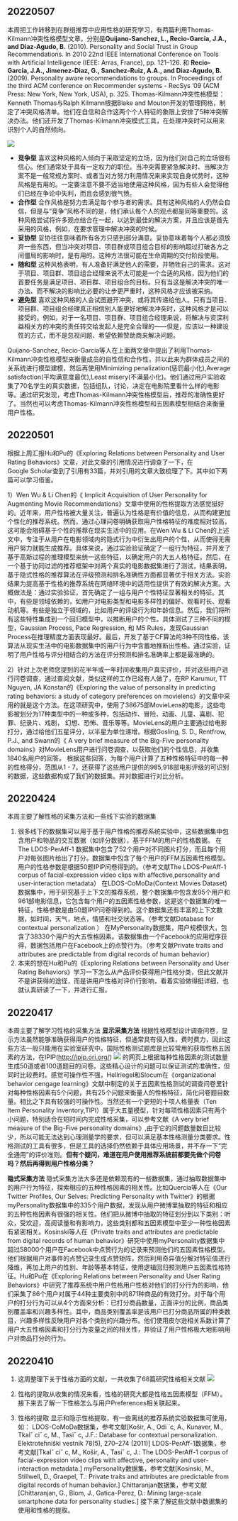 ## 20220507
本周把工作转移到在群组推荐中应用性格的研究学习，有两篇利用Thomas-Kilmann冲突性格模型文章，分别是**Quijano-Sanchez, L., Recio-Garcia, J.A., and Diaz-Agudo, B.** (2010). Personality and Social Trust in Group Recommendations. In 2010 22nd IEEE International Conference on Tools with Artificial Intelligence (IEEE: Arras, France), pp. 121–126. 和 **Recio-Garcia, J.A., Jimenez-Diaz, G., Sanchez-Ruiz, A.A., and Diaz-Agudo, B.** (2009). Personality aware recommendations to groups. In Proceedings of the third ACM conference on Recommender systems - RecSys ’09 (ACM Press: New York, New York, USA), p. 325.
Thomas-Kilmann冲突性格模型：Kenneth Thomas与Ralph Kilmann根据Blake and Mouton开发的管理网格，制定了冲突风格清单。他们在自信和合作这两个个人特征的象限上安排了5种冲突解决办法。他们还开发了Thomas-Kilmann冲突模式工具，在处理冲突时可以用来识别个人的自然倾向。

![](https://fengshaoying.oss-cn-shanghai.aliyuncs.com/images/20220508214656.png)

-   **竞争型**
    喜欢这种风格的人倾向于采取坚定的立场，因为他们对自己的立场很有信心。他们通常处于具有一定权力的职位。当冲突需要紧急解决时、当解决方案不是一般常规方案时、或者当对方努力利用情况来来实现自身优势时，这种风格是有用的。一定要注意不要不适当地使用这种风格，因为有些人会觉得他们已经在争论中失利，而且会感到很气愤。
-   **合作型**
    合作风格是努力去满足每个参与者的需求。具有这种风格的人仍然会自信，但是与“竞争”风格不同的是，他们承认每个人的观点都是同等重要的。这种风格尝试将许多观点结合在一起，以达到最佳的解决方案，并且应该是首先采用的风格，例如，在要求管理中解决冲突的时候。
-   **妥协型**
    妥协往往意味着所有各方只感到部分满意。妥协意味着每个人都必须放弃一些东西，但当冲突对项目、项目群或项目组合目标的影响超过打破各方之间僵局的影响时，是有用的。这种方法很可能在生命周期的交付阶段使用。
-   **随和型**
    这种风格表明，有人准备好满足他人的需要，并牺牲自己的需求。这对于项目、项目群、项目组合经理来说不太可能是一个合适的风格，因为他们的首要任务是满足项目、项目群、项目组合的目标。只有当这是解决冲突的唯一办法、而不解决的影响比必要的让步更严重时，这种风格才应该被采纳。
-   **避免型**
    喜欢这种风格的人会试图避开冲突，或将其传递给他人。只有当项目、项目群、项目组合经理真正相信别人能更好地解决冲突时，这种风格才是可以接受的。例如，对于一名项目、项目群、项目组合经理来说，将解决与资深利益相关方的冲突的责任转交给发起人是完全合理的——但是，应该以一种建设性的方式，而不是忽视问题、希望依赖赞助商来解决问题。

Quijano-Sanchez,  Recio-Garcia等人在上面两文章中提出了利用Thomas-Kilmann冲突性格模型来衡量成员的自性信和合作性，并以此来为群体成员之间的关系统进行模型建模，然后再使用Minimizing penalization(惩罚最小化),Average satisfaction(平均满意度最优),Least misery(不满最小化)。他们通过用户实验收集了70名学生的真实数据，包括组队，讨论，决定在电影院里看什么样的电影等。通过研究发现，考虑Thomas-Kilmann冲突性格模型后，推荐的准确性更好了。当然也可以考虑Thomas-Kilmann冲突性格模型和五因素模型相结合来衡量用户性格。

## 20220501
根据上周汇报Hu和Pu的《Exploring Relations between Personality and User Rating Behaviors》文章，对此文章的引用情况进行调查了一下，在Google Scholar查到了引用有33篇，并对引用的文章大致梳理了下。其中如下两篇可以学习借鉴。

1）Wen Wu & Li Chen的《 Implicit Acquisition of User Personality for Augmenting Movie Recommendations》文章中使用的性格提取方法感觉挺好的。近年来，用户性格被大量关注，普遍认为性格是有价值的信息，从而构建更加个性化的推荐系统。然而，通过心理问卷明确获取用户性格特征的难度相对较高，这可能会阻碍基于个性的推荐在现实生活中的应用。在Wen Wu & Li Chen的上述文中，专注于从用户在电影领域内的隐式行为中衍生出用户的个性，从而使得无需用户努力就能生成推荐。具体来说，通过实验验证确定了一组行为特征，并开发了基于高斯过程的推理模型来统一这些特征，以确定用户的大五人格特征。然后，在一个基于协同过滤的推荐框架中对两个真实的电影数据集进行了测试，结果表明，基于隐式性格的推荐算法在评级预测和排名准确性方面都显著优于相关方法。实验结果为提高基于性格的推荐系统在网络环境中的适用性提供了有效的解决方案。大概做法是：通过实验验证，首先确定了一组与用户个性特征显著相关的特征。其中，有些是领域依赖的，如用户对电影类型和电影多样性的偏好、观看时长、观看动机等。有些是独立于领域的，比如用户的评级行为和年龄信息。然后，我们将所有这些特性集成到一个回归模型中，以推断用户的个性。具体测试了三种不同的模型，Gaussian Process, Pace Regression, 和 M5 Rules，发现Gaussian Process在推理精度方面表现最好。最后，开发了基于CF算法的3种不同性格，该算法从现实生活中的电影数据集中的用户行为中含蓄地推断出性格。通过实验，证明了用户性格与评分相结合的方法在评分预测和排名准确率上都是最准确的。

2）针对上次老师您提到的花半年或一年时间收集用户真实评价，并对这些用户进行问卷调查，通过查阅文献，类似这样的工作已经有人做了，在RP Karumur, TT Nguyen, JA Konstan的《Exploring the value of personality in predicting rating behaviors: a study of category preferences on movielens》的文章中采用的就是这个方法。在这项研究中，使用了38675部MovieLens的电影，这些电影被划分为17种类型中的一种或多种，包括动作、冒险、动画、儿童、喜剧、犯罪、纪录片、戏剧， 幻想、恐怖、音乐等等。MovieLens的用户主要通过给电影打分，通过给他们五星评分，以半星为单位递增。根据Gosling, S. D., Rentfrow, P.J., and Swann的《 A very brief measure of the Big-Five personality domains》对MovieLens用户进行问卷调查，以获取他们的个性信息，并收集1840名用户的回答。  根据这些回答，为每个用户计算了五种性格特征中的每一种的性格得分，范围从1 - 7。还获得了这些用户提供的985,918部电影评级的可识别的数据，这些数据构成了我们的数据集。并对数据进行对比分析。 

## 20220424
本周主要了解性格的采集方法和一些线下实验的数据集
1. 很多线下的数据集可以用于基于用户性格的推荐系统实验中，这些数据集中包含用户和物品的交互数据（如评分数据），基于FFM的用户的性格数据。
	在The LDOS-PerAff-1 数据集中包含了52个用户对不同图片打分，而且每个用户对每张图片给出了打分。数据集中包含了每个用户的FFM五因素性格模型。用户的性格参数是根据50题IPIP问卷得到的。（参考文献The LDOS-PerAff-1 corpus of facial-expression video clips with affective,personality and user-interaction metadata）
	在LDOS-CoMoDa(Context Movies Dataset)数据集中，用于研究基于上下文的推荐系统，整个数据集中包含发95个用户和961部电影信息，它包含每个用户的五因素性格参数，这是这个数据集的唯一特征，性格参数是由50题IPIP问卷得到的。这个数据集还有丰富的上下文数据，如时间，天气，地点，情感和社交状态等。（参考文献Database for contextual personalization ）
	在MyPersonality数据集，用户规模很大，包含了38330个用户的大五性格因素。该数据集由一个Facebook的应用程序获得，数据包括用户在Facebook上的点赞行为。（参考文献Private traits and attributes are predictable from digital records of human behavior）
2. 本来的想在Hu和Pu的《Exploring Relations between Personality and User Rating Behaviors》学习一下怎么从产品评价获得用户性格分类，但此文献并不是讲获得的途径，而是讲用户性格对评价行影响，看着实验做得挺详细，也就认真研读了一下，并进行汇报。


## 20220417
本周主要了解学习性格的采集方法
**显示采集方法**
根据性格模型设计调查问卷，显示方法虽然能够准确获得用户的性格特征，但通常具有侵入性，费时费力，因此这些方法一般只能用在实验室研究中。国际性格测试题库是比较常用的获取性格五因素的方法，在IPIP(http://ipip.ori.org/) ![](https://fengshaoying.oss-cn-shanghai.aliyuncs.com/images/20220417185441.png)
的网页上根据每种性格因素的测试数量生成50道或者100道题目的问卷。这些精心设计的问题可以保证测试的准确性，但同时比较费时。感觉可操作性不强，Hellriegel和Slocum在《organizational behavior cengage learning》文献中制定的关于五因素性格测试的调查问卷里针对每种性格因素有5个问题，共有25个问题来衡量人的性格特征，简化问卷题目数量。相比之下具有较强的可操作性。当然还有一个更短的十项人格量表（Ten Item Personality Inventory,TIPI）属于大五量模型，针对每项性格因素只有两个小问题，特别适合在短时间内完成性格采集，可以参考文献《A very brief measure of the Big-Five personality domains》,由于它的问题数量数目比较少，所以可能无法达到心理测量学的要求，但可以满足基本性格测量分类要求。性格测试的工具有很多，但是工具的选择仍然依赖于具体应用场景，并不存一下“完全通用”的评价准则。**但有个疑问，难道在用户使用推荐系统前都要先做个问卷吗？然后再得到用户性格分类？**

**隐式采集方法**
隐式采集方法大多还是依赖现有的一些数据集，通过抽取数据集中的用户行为特征，探索相应的五种性格因素的相关性。比如Quercia等人在《Our Twitter Profiles, Our Selves: Predicting Personality with Twitter》的根据myPersonality数据集中的335个用户数据，发现从用户微博里抽取的特征和相应的五种性格因素有很强的相关性。他们把从微博中抽取的特征划分到以下类别：听众，受欢迎，高阅读量和有影响力，这些类别都和五因素模型中至少一种性格因素有紧密相关。Kosinski等人在《Private traits and attributes are predictable from digital records of human behavior》研究中使用myPersonality数据集中超过58000个用户在Facebook中点赞行为的记录来预测他们的五因素性格模型。他们根据用户对事件的点赞记录生成点赞矩阵，然后利用奇异值分解对特征值进行降维，再加上用户的性别、年龄等基本特征，使用逻辑回归预测用户五因素性格特征。Hu和Pu在《Exploring Relations between Personality and User Rating Behaviors》中研究了推荐系统中用户性格用户性格对他们的打分行为的影响，他们采集了86个用户对属于44种主要类别中的871种商品的有效打分。对于每个用户的打分行为可以从4个方面来分析：已打分商品数量，正面评分的比例，商品类别覆盖率和兴趣多样性。其中，商品类别覆盖率是该用户已打分商品所属的种类数目，兴趣多样性反映用户对各个类别的兴趣分布。他们使用皮尔逊相关系数计算了用户大五性格因素和打分行为变量之间的相关性，并验证了用户性格极大地影响用户对商品打分的行为。

## 20220410
1. 这周整理下关于性格方面的文献，一共收集了68篇研究性格相关文献
![](https://fengshaoying.oss-cn-shanghai.aliyuncs.com/images/20220411181329.png)

2. 性格的提取从收集的情况来看，性格的研究大都是性格五因素模型（FFM）。接下来去了解一下性格怎么与用户Preferences相关联起来。
3. 性格的提取
    显示和隐示性格提取，有一些离线的推荐系统实验数据集可使用，如：
	LDOS-CoMoDa数据集，参考文献[Košir, A., Odi ́ c, A., Kunaver, M., Tkalˇ ciˇ c, M., Tasiˇ c, J.F.: Database for contextual personalization. Elektrotehniški vestnik 78(5), 270–274 (2011)]
	LDOS-PerAff-1数据集，参考文献[Tkalˇ ciˇ c, M., Košir, A., Tasiˇ c, J.: The LDOS-PerAff-1 corpus of facial-expression video clips with affective, personality and user-interaction metadata.]
	myPersonality数据集，参考文献[Kosinski, M., Stillwell, D., Graepel, T.: Private traits and attributes are predictable from digital records of human behavior.]
	Chittaranjan数据集，参考文献[Chittaranjan, G., Blom, J., Gatica-Perez, D.: Mining large-scale smartphone data for personality studies.]
	接下来了解这些文献中数据集的使用和性格的提取。